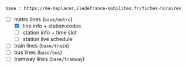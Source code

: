 ``base : https://me-deplacer.iledefrance-mobilites.fr/fiches-horaires``

- [ ] metro lines (``base/metro``)
    - [x] line info + station codes
    - [ ] station info + time slot
    - [ ] station live schedule
- [ ] train lines (``base/train``)
- [ ] bus lines (``base/bus``)
- [ ] tramway lines (``base/tramway``)